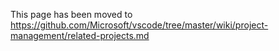 This page has been moved to https://github.com/Microsoft/vscode/tree/master/wiki/project-management/related-projects.md